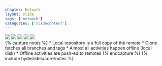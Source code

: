 ```yaml
---
chapter: Network
layout: slide
tags: ['network']
categories: ['slidecontent']
---
```


<div class="diagram-group">
	<img class="diagram" src="assets/diagrams/remotes-01.png">
	<img class="diagram fragment" src="assets/diagrams/remotes-02.png">
	<img class="diagram fragment" src="assets/diagrams/remotes-03.png">
	<img class="diagram fragment" src="assets/diagrams/remotes-04.png">
	<img class="diagram fragment" src="assets/diagrams/remotes-05.png">
</div>
{% capture notes %}
* Local repository is a full copy of the remote 
* Clone fetches all branches and tags 
* Almost all activities happen offline (local disk) 
* Offline activities are push-ed to remotes
{% endcapture %}
{% include hydeslides/core/notes %}